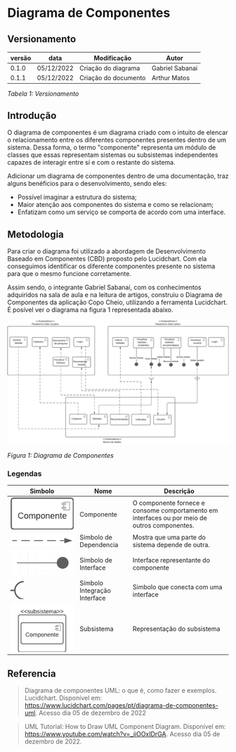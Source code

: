 # Diagrama de Componentes

## Versionamento


versão | data | Modificação | Autor
-------|------|-------------|------
0.1.0 | 05/12/2022 | Criação do diagrama| Gabriel Sabanai
0.1.1 | 05/12/2022 | Criação do documento| Arthur Matos


*Tabela 1: Versionamento*

## Introdução

O diagrama de componentes é um diagrama criado com o intuito de elencar o relacionamento entre os diferentes componentes presentes dentro de um sistema. Dessa forma, o termo "componente" representa um módulo de classes que essas representam sistemas ou subsistemas independentes capazes de interagir entre sí e com o restante do sistema.

Adicionar um diagrama de componentes dentro de uma documentação, traz alguns benéficios para o desenvolvimento, sendo eles:

* Possível imaginar a estrutura do sistema;
* Maior atenção aos componentes do sistema e como se relacionam;
* Enfatizam como um serviço se comporta de acordo com uma interface.

## Metodologia

Para criar o diagrama foi utilizado a abordagem de Desenvolvimento Baseado em Componentes (CBD) proposto pelo Lucidchart. Com ela conseguimos identificar os diferente componentes presente no sistema para que o mesmo funcione corretamente.

Assim sendo, o integrante Gabriel Sabanai, com os conhecimentos adquiridos na sala de aula e na leitura de artigos, construiu o Diagrama de Componentes da aplicação Copo Cheio, utilizando a ferramenta Lucidchart. É posível ver o diagrama na figura 1 representada abaixo.

![Diagrama de Componentes](./assets/DiagramaDeComponentes/DiagramaDeComponentes.png)

*Figura 1: Diagrama de Componentes*

### Legendas

Simbolo | Nome | Descrição
--------|------|----------
![Componente](./assets/DiagramaDeComponentes/componente.png) | Componente | O componente fornece e consome comportamento em interfaces ou por meio de outros componentes.
![Símbolo de Dependencia](./assets/DiagramaDeComponentes/simboloDeDependencia.png) | Símbolo de Dependencia | Mostra que uma parte do sistema depende de outra.
![Símbolo de Interface](./assets/DiagramaDeComponentes/simboloDeInterface.png) | Símbolo de Interface | Interface representante do componente
![Símbolo de Integração](./assets/DiagramaDeComponentes/simboloIntegra%C3%A7%C3%A3o.png) | Símbolo Integração Interface | Simbolo que conecta com uma interface
![Subsistema](./assets/DiagramaDeComponentes/subsistema.png) | Subsistema | Representação do subsistema 

## Referencia

> Diagrama de componentes UML: o que é, como fazer e exemplos. Lucidchart. Disponível em: https://www.lucidchart.com/pages/pt/diagrama-de-componentes-uml. Acesso dia 05 de dezembro de 2022

> UML Tutorial: How to Draw UML Component Diagram. Disponível em: https://www.youtube.com/watch?v=_iiOOxIDrGA. Acesso dia 05 de dezembro de 2022.

